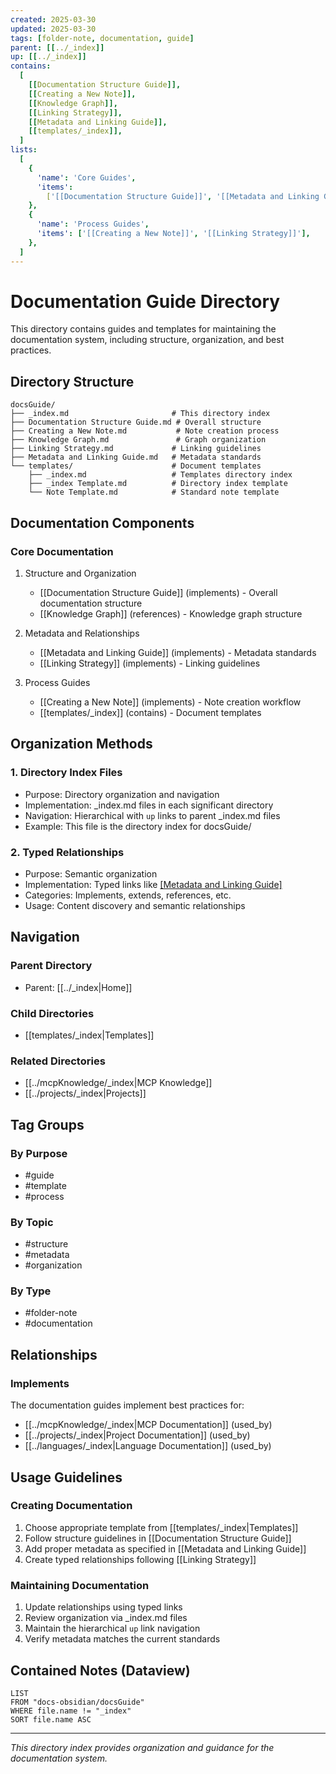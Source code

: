 ```yaml
---
created: 2025-03-30
updated: 2025-03-30
tags: [folder-note, documentation, guide]
parent: [[../_index]]
up: [[../_index]]
contains:
  [
    [[Documentation Structure Guide]],
    [[Creating a New Note]],
    [[Knowledge Graph]],
    [[Linking Strategy]],
    [[Metadata and Linking Guide]],
    [[templates/_index]],
  ]
lists:
  [
    {
      'name': 'Core Guides',
      'items':
        ['[[Documentation Structure Guide]]', '[[Metadata and Linking Guide]]'],
    },
    {
      'name': 'Process Guides',
      'items': ['[[Creating a New Note]]', '[[Linking Strategy]]'],
    },
  ]
---
```


# Documentation Guide Directory

This directory contains guides and templates for maintaining the documentation system, including structure, organization, and best practices.

## Directory Structure

```
docsGuide/
├── _index.md                       # This directory index
├── Documentation Structure Guide.md # Overall structure
├── Creating a New Note.md           # Note creation process
├── Knowledge Graph.md               # Graph organization
├── Linking Strategy.md             # Linking guidelines
├── Metadata and Linking Guide.md   # Metadata standards
└── templates/                      # Document templates
    ├── _index.md                   # Templates directory index
    ├── _index Template.md          # Directory index template
    └── Note Template.md            # Standard note template
```

## Documentation Components

### Core Documentation

1. Structure and Organization

   - [[Documentation Structure Guide]] (implements) - Overall documentation structure
   - [[Knowledge Graph]] (references) - Knowledge graph structure

2. Metadata and Relationships

   - [[Metadata and Linking Guide]] (implements) - Metadata standards
   - [[Linking Strategy]] (implements) - Linking guidelines

3. Process Guides
   - [[Creating a New Note]] (implements) - Note creation workflow
   - [[templates/_index]] (contains) - Document templates

## Organization Methods

### 1. Directory Index Files

- Purpose: Directory organization and navigation
- Implementation: \_index.md files in each significant directory
- Navigation: Hierarchical with `up` links to parent \_index.md files
- Example: This file is the directory index for docsGuide/

### 2. Typed Relationships

- Purpose: Semantic organization
- Implementation: Typed links like [[Metadata and Linking Guide]](implements)
- Categories: Implements, extends, references, etc.
- Usage: Content discovery and semantic relationships

## Navigation

### Parent Directory

- Parent: [[../_index|Home]]

### Child Directories

- [[templates/_index|Templates]]

### Related Directories

- [[../mcpKnowledge/_index|MCP Knowledge]]
- [[../projects/_index|Projects]]

## Tag Groups

### By Purpose

- #guide
- #template
- #process

### By Topic

- #structure
- #metadata
- #organization

### By Type

- #folder-note
- #documentation

## Relationships

### Implements

The documentation guides implement best practices for:

- [[../mcpKnowledge/_index|MCP Documentation]] (used_by)
- [[../projects/_index|Project Documentation]] (used_by)
- [[../languages/_index|Language Documentation]] (used_by)

## Usage Guidelines

### Creating Documentation

1. Choose appropriate template from [[templates/_index|Templates]]
2. Follow structure guidelines in [[Documentation Structure Guide]]
3. Add proper metadata as specified in [[Metadata and Linking Guide]]
4. Create typed relationships following [[Linking Strategy]]

### Maintaining Documentation

1. Update relationships using typed links
2. Review organization via \_index.md files
3. Maintain the hierarchical `up` link navigation
4. Verify metadata matches the current standards

## Contained Notes (Dataview)

```dataview
LIST
FROM "docs-obsidian/docsGuide"
WHERE file.name != "_index"
SORT file.name ASC
```

---

_This directory index provides organization and guidance for the documentation system._

